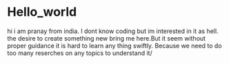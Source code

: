 # Hello_world 

 hi i am pranay from india. I dont know coding but im interested in it as hell. 
 the desire to create something new bring me here.But it seem without proper guidance
 it is hard to learn any thing swiftly. Because we need to do too many reserches on any topics to understand it/
